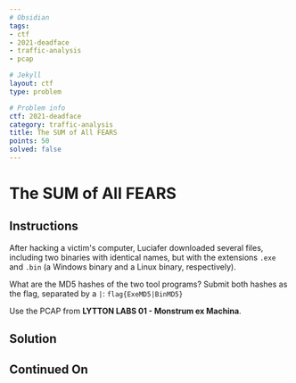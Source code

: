 ```yaml
---
# Obsidian
tags:
- ctf
- 2021-deadface
- traffic-analysis
- pcap

# Jekyll
layout: ctf
type: problem

# Problem info
ctf: 2021-deadface
category: traffic-analysis
title: The SUM of All FEARS
points: 50
solved: false
---
```


# The SUM of All FEARS

## Instructions

After hacking a victim's computer, Luciafer downloaded several files, including two binaries with identical names, but with the extensions `.exe` and `.bin` (a Windows binary and a Linux binary, respectively).

What are the MD5 hashes of the two tool programs? Submit both hashes as the flag, separated by a `|`: `flag{ExeMD5|BinMD5}`

Use the PCAP from **LYTTON LABS 01 - Monstrum ex Machina**.

## Solution



## Continued On



